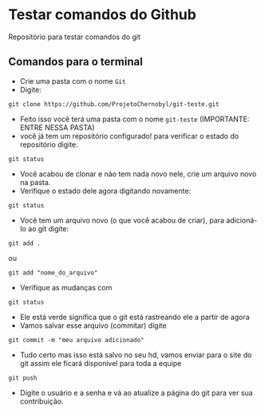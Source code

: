 # Testar comandos do Github
Repositório para testar comandos do git


## Comandos para o terminal

- Crie uma pasta com o nome `Git`
- Digite:
```
git clone https://github.com/ProjetoChernobyl/git-teste.git
```
- Feito isso você terá uma pasta com o nome `git-teste` (IMPORTANTE: ENTRE NESSA PASTA)
- você já tem um repositório configurado!
para verificar o estado do repositório digite:
```
git status
```
- Você acabou de clonar e não tem nada novo nele, crie um arquivo novo na pasta.
- Verifique o estado dele agora digitando novamente:
```
git status
```
- Você tem um arquivo novo (o que você acabou de criar), para adicioná-lo ao git digite:
```
git add .
```
ou
```
git add "nome_do_arquivo"
```
- Verifique as mudanças com 
```
git status
```
   - Ele está verde significa que o git está rastreando ele a partir de agora
- Vamos salvar esse arquivo (commitar)
digite
```
git commit -m "meu arquivo adicionado"
```
- Tudo certo mas isso está salvo no seu hd, vamos enviar para o site do git assim ele ficará disponível para toda a equipe
```
git push
```
 - Digite o usuário e a senha e vá ao atualize a página do git para ver sua contribuição.
   















